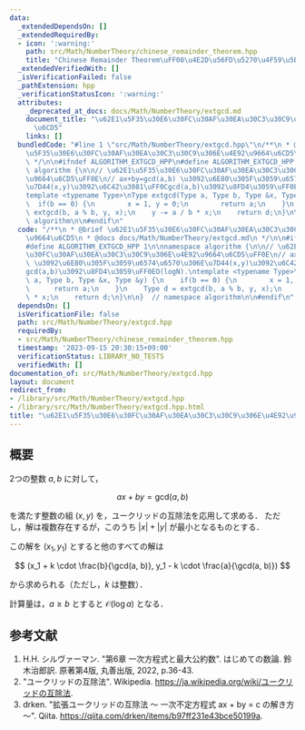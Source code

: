 ```yaml
---
data:
  _extendedDependsOn: []
  _extendedRequiredBy:
  - icon: ':warning:'
    path: src/Math/NumberTheory/chinese_remainder_theorem.hpp
    title: "Chinese Remainder Theorem\uFF08\u4E2D\u56FD\u5270\u4F59\u5B9A\u7406\uFF09"
  _extendedVerifiedWith: []
  _isVerificationFailed: false
  _pathExtension: hpp
  _verificationStatusIcon: ':warning:'
  attributes:
    _deprecated_at_docs: docs/Math/NumberTheory/extgcd.md
    document_title: "\u62E1\u5F35\u30E6\u30FC\u30AF\u30EA\u30C3\u30C9\u306E\u4E92\u9664\
      \u6CD5"
    links: []
  bundledCode: "#line 1 \"src/Math/NumberTheory/extgcd.hpp\"\n/**\n * @brief \u62E1\
    \u5F35\u30E6\u30FC\u30AF\u30EA\u30C3\u30C9\u306E\u4E92\u9664\u6CD5\n * @docs docs/Math/NumberTheory/extgcd.md\n\
    \ */\n\n#ifndef ALGORITHM_EXTGCD_HPP\n#define ALGORITHM_EXTGCD_HPP 1\n\nnamespace\
    \ algorithm {\n\n// \u62E1\u5F35\u30E6\u30FC\u30AF\u30EA\u30C3\u30C9\u306E\u4E92\
    \u9664\u6CD5\uFF0E\n// ax+by=gcd(a,b) \u3092\u6E80\u305F\u3059\u6574\u6570\u306E\
    \u7D44(x,y)\u3092\u6C42\u3081\uFF0Cgcd(a,b)\u3092\u8FD4\u3059\uFF0EO(logN).\n\
    template <typename Type>\nType extgcd(Type a, Type b, Type &x, Type &y) {\n  \
    \  if(b == 0) {\n        x = 1, y = 0;\n        return a;\n    }\n    Type d =\
    \ extgcd(b, a % b, y, x);\n    y -= a / b * x;\n    return d;\n}\n\n}  // namespace\
    \ algorithm\n\n#endif\n"
  code: "/**\n * @brief \u62E1\u5F35\u30E6\u30FC\u30AF\u30EA\u30C3\u30C9\u306E\u4E92\
    \u9664\u6CD5\n * @docs docs/Math/NumberTheory/extgcd.md\n */\n\n#ifndef ALGORITHM_EXTGCD_HPP\n\
    #define ALGORITHM_EXTGCD_HPP 1\n\nnamespace algorithm {\n\n// \u62E1\u5F35\u30E6\
    \u30FC\u30AF\u30EA\u30C3\u30C9\u306E\u4E92\u9664\u6CD5\uFF0E\n// ax+by=gcd(a,b)\
    \ \u3092\u6E80\u305F\u3059\u6574\u6570\u306E\u7D44(x,y)\u3092\u6C42\u3081\uFF0C\
    gcd(a,b)\u3092\u8FD4\u3059\uFF0EO(logN).\ntemplate <typename Type>\nType extgcd(Type\
    \ a, Type b, Type &x, Type &y) {\n    if(b == 0) {\n        x = 1, y = 0;\n  \
    \      return a;\n    }\n    Type d = extgcd(b, a % b, y, x);\n    y -= a / b\
    \ * x;\n    return d;\n}\n\n}  // namespace algorithm\n\n#endif\n"
  dependsOn: []
  isVerificationFile: false
  path: src/Math/NumberTheory/extgcd.hpp
  requiredBy:
  - src/Math/NumberTheory/chinese_remainder_theorem.hpp
  timestamp: '2023-09-15 20:30:15+09:00'
  verificationStatus: LIBRARY_NO_TESTS
  verifiedWith: []
documentation_of: src/Math/NumberTheory/extgcd.hpp
layout: document
redirect_from:
- /library/src/Math/NumberTheory/extgcd.hpp
- /library/src/Math/NumberTheory/extgcd.hpp.html
title: "\u62E1\u5F35\u30E6\u30FC\u30AF\u30EA\u30C3\u30C9\u306E\u4E92\u9664\u6CD5"
---
```

## 概要

2つの整数 $a, b$ に対して，

$$
ax + by = \text{gcd}(a, b)
$$

を満たす整数の組 $(x, y)$ を，ユークリッドの互除法を応用して求める．
ただし，解は複数存在するが，このうち $\lvert x \rvert + \lvert y \rvert$ が最小となるものとする．

この解を $(x_1, y_1)$ とすると他のすべての解は 

$$
(x_1 + k \cdot \frac{b}{\gcd(a, b)}, y_1 - k \cdot \frac{a}{\gcd(a, b)})
$$

から求められる（ただし，$k$ は整数）．

計算量は，$a \geq b$ とすると $\mathcal{O}(\log a)$ となる． 


## 参考文献

1. H.H. シルヴァーマン. "第6章 一次方程式と最大公約数". はじめての数論. 鈴木治郎訳. 原著第4版, 丸善出版, 2022, p.36-43.
1. "ユークリッドの互除法". Wikipedia. <https://ja.wikipedia.org/wiki/ユークリッドの互除法>.
1. drken. "拡張ユークリッドの互除法 〜 一次不定方程式 ax + by = c の解き方 〜". Qiita. <https://qiita.com/drken/items/b97ff231e43bce50199a>.
